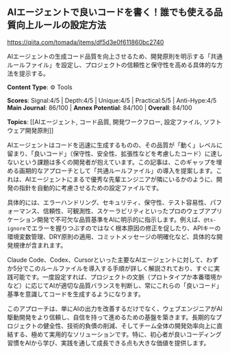 ## AIエージェントで良いコードを書く！誰でも使える品質向上ルールの設定方法

https://qiita.com/tomada/items/df5d3e0f611860bc2740

AIエージェントの生成コード品質を向上させるため、開発原則を明示する「共通ルールファイル」を設定し、プロジェクトの信頼性と保守性を高める具体的な方法を提示する。

**Content Type**: ⚙️ Tools

**Scores**: Signal:4/5 | Depth:4/5 | Unique:4/5 | Practical:5/5 | Anti-Hype:4/5
**Main Journal**: 86/100 | **Annex Potential**: 84/100 | **Overall**: 84/100

**Topics**: [[AIエージェント, コード品質, 開発ワークフロー, 設定ファイル, ソフトウェア開発原則]]

AIエージェントはコードを迅速に生成するものの、その品質が「動く」レベルに留まり、「良いコード」（保守性、安全性、拡張性などを考慮したコード）に達しないという課題は多くの開発者が抱えています。この記事は、このギャップを埋める画期的なアプローチとして「共通ルールファイル」の導入を提案します。これは、AIエージェントにまるで優秀な先輩エンジニアが隣にいるかのように、開発の指針を自動的に考慮させるための設定ファイルです。

具体的には、エラーハンドリング、セキュリティ、保守性、テスト容易性、パフォーマンス、信頼性、可観測性、スケーラビリティといったプロのウェブアプリケーション開発で不可欠な品質基準をAIに明示的に指示します。例えば、`@ts-ignore`でエラーを握りつぶすのではなく根本原因の修正を促したり、APIキーの環境変数管理、DRY原則の適用、コミットメッセージの明確化など、具体的な開発規律が含まれます。

Claude Code、Codex、Cursorといった主要なAIエージェントに対して、わずか5分でこのルールファイルを導入する手順が詳しく解説されており、すぐに実践可能です。一度設定すれば、プロジェクトの文脈（プロトタイプか本番環境かなど）に応じてAIが適切な品質バランスを判断し、常にこれらの「良いコード」基準を意識してコードを生成するようになります。

このアプローチは、単にAIの出力を改善するだけでなく、ウェブエンジニアがAI駆動開発をより信頼し、自信を持って進めるための基盤を築きます。長期的なプロジェクトの健全性、技術的負債の削減、そしてチーム全体の開発効率向上に直結する、極めて実用的なソリューションです。特に、初心者が良いコーディング習慣をAIから学び、実践を通して成長できる点も大きな価値を提供します。